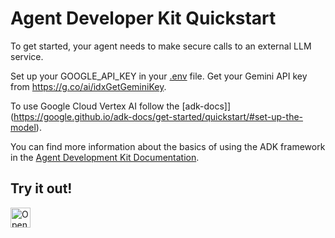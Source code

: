 # Agent Developer Kit Quickstart

To get started, your agent needs to make secure calls to an external LLM service.

Set up your GOOGLE_API_KEY in your [.env](./multi_tool_agent/example.env) file. Get your Gemini API key from https://g.co/ai/idxGetGeminiKey.

To use Google Cloud Vertex AI follow the [adk-docs]](https://google.github.io/adk-docs/get-started/quickstart/#set-up-the-model).

You can find more information about the basics of using the ADK framework in the [Agent Development Kit Documentation](https://google.github.io/adk-docs/get-started/quickstart).

## Try it out!
<a href="https://idx.google.com/new?template=https://github.com/firebase-studio/templates/tree/main/adk">
  <picture>
    <source
      media="(prefers-color-scheme: dark)"
      srcset="https://cdn.idx.dev/btn/open_dark_32.svg">
    <source
      media="(prefers-color-scheme: light)"
      srcset="https://cdn.idx.dev/btn/open_light_32.svg">
    <img
      height="32"
      alt="Open in IDX"
      src="https://cdn.idx.dev/btn/open_purple_32.svg">
  </picture>
</a>
